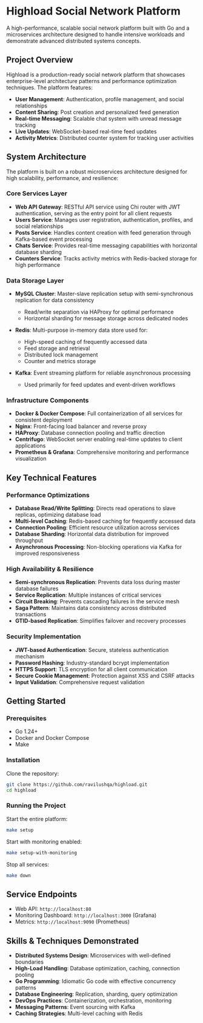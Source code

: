 # Highload Social Network Platform

A high-performance, scalable social network platform built with Go and a microservices architecture designed to handle intensive workloads and demonstrate advanced distributed systems concepts.

## Project Overview

Highload is a production-ready social network platform that showcases enterprise-level architecture patterns and performance optimization techniques. The platform features:

- **User Management**: Authentication, profile management, and social relationships
- **Content Sharing**: Post creation and personalized feed generation
- **Real-time Messaging**: Scalable chat system with unread message tracking
- **Live Updates**: WebSocket-based real-time feed updates
- **Activity Metrics**: Distributed counter system for tracking user activities

## System Architecture

The platform is built on a robust microservices architecture designed for high scalability, performance, and resilience:

### Core Services Layer

- **Web API Gateway**: RESTful API service using Chi router with JWT authentication, serving as the entry point for all client requests
- **Users Service**: Manages user registration, authentication, profiles, and social relationships
- **Posts Service**: Handles content creation with feed generation through Kafka-based event processing
- **Chats Service**: Provides real-time messaging capabilities with horizontal database sharding
- **Counters Service**: Tracks activity metrics with Redis-backed storage for high performance

### Data Storage Layer

- **MySQL Cluster**: Master-slave replication setup with semi-synchronous replication for data consistency
  - Read/write separation via HAProxy for optimal performance
  - Horizontal sharding for message storage across dedicated nodes
  
- **Redis**: Multi-purpose in-memory data store used for:
  - High-speed caching of frequently accessed data
  - Feed storage and retrieval
  - Distributed lock management
  - Counter and metrics storage

- **Kafka**: Event streaming platform for reliable asynchronous processing
  - Used primarily for feed updates and event-driven workflows

### Infrastructure Components

- **Docker & Docker Compose**: Full containerization of all services for consistent deployment
- **Nginx**: Front-facing load balancer and reverse proxy
- **HAProxy**: Database connection pooling and traffic direction
- **Centrifugo**: WebSocket server enabling real-time updates to client applications
- **Prometheus & Grafana**: Comprehensive monitoring and performance visualization

## Key Technical Features

### Performance Optimizations

- **Database Read/Write Splitting**: Directs read operations to slave replicas, optimizing database load
- **Multi-level Caching**: Redis-based caching for frequently accessed data
- **Connection Pooling**: Efficient resource utilization across services
- **Database Sharding**: Horizontal data distribution for improved throughput
- **Asynchronous Processing**: Non-blocking operations via Kafka for improved responsiveness

### High Availability & Resilience

- **Semi-synchronous Replication**: Prevents data loss during master database failures
- **Service Replication**: Multiple instances of critical services
- **Circuit Breaking**: Prevents cascading failures in the service mesh
- **Saga Pattern**: Maintains data consistency across distributed transactions
- **GTID-based Replication**: Simplifies failover and recovery processes

### Security Implementation

- **JWT-based Authentication**: Secure, stateless authentication mechanism
- **Password Hashing**: Industry-standard bcrypt implementation
- **HTTPS Support**: TLS encryption for all client communication
- **Secure Cookie Management**: Protection against XSS and CSRF attacks
- **Input Validation**: Comprehensive request validation

## Getting Started

### Prerequisites

- Go 1.24+
- Docker and Docker Compose
- Make

### Installation

Clone the repository:
```bash
git clone https://github.com/ravilushqa/highload.git
cd highload
```

### Running the Project

Start the entire platform:
```bash
make setup
```

Start with monitoring enabled:
```bash
make setup-with-monitoring
```

Stop all services:
```bash
make down
```

## Service Endpoints

- Web API: `http://localhost:80`
- Monitoring Dashboard: `http://localhost:3000` (Grafana)
- Metrics: `http://localhost:9090` (Prometheus)

## Skills & Techniques Demonstrated

- **Distributed Systems Design**: Microservices with well-defined boundaries
- **High-Load Handling**: Database optimization, caching, connection pooling
- **Go Programming**: Idiomatic Go code with effective concurrency patterns
- **Database Engineering**: Replication, sharding, query optimization
- **DevOps Practices**: Containerization, orchestration, monitoring
- **Messaging Patterns**: Event sourcing with Kafka
- **Caching Strategies**: Multi-level caching with Redis
